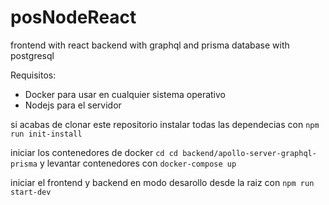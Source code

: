 # posNodeReact
frontend with react
backend with graphql and prisma
database with postgresql

Requisitos:
- Docker para usar en cualquier sistema operativo
- Nodejs para el servidor

si acabas de clonar este repositorio instalar todas las dependecias con ```npm run init-install``` 

iniciar los contenedores de docker ```cd cd backend/apollo-server-graphql-prisma``` y levantar contenedores con ```docker-compose up```

iniciar el frontend y backend en modo desarollo desde la raiz con ```npm run start-dev```
